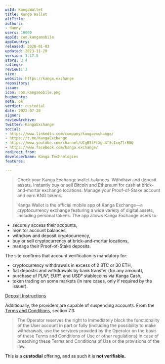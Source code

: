 ```yaml
---
wsId: KangaWallet
title: Kanga Wallet
altTitle: 
authors:
- danny
users: 10000
appId: com.kangamobile
appCountry: 
released: 2020-01-03
updated: 2023-11-20
version: 1.17.8
stars: 3.4
ratings: 
reviews: 3
size: 
website: https://kanga.exchange
repository: 
issue: 
icon: com.kangamobile.png
bugbounty: 
meta: ok
verdict: custodial
date: 2022-07-20
signer: 
reviewArchive: 
twitter: KangaExchange
social:
- https://www.linkedin.com/company/kangaexchange/
- https://t.me/KangaExchange
- https://www.youtube.com/channel/UCgB3tPtXgu4f3cIxqZlrB8Q
- https://www.facebook.com/kanga.exchange/
redirect_from: 
developerName: Kanga Technologies
features: 

---
```


> Check your Kanga Exchange wallet balances. Withdraw and deposit assets. Instantly buy or sell Bitcoin and Ethereum for cash at brick-and-mortar exchange locations. Manage your Proof-of-Stake account and earn KNG tokens.
>
> Kanga Wallet is the official mobile app of Kanga Exchange—a cryptocurrency exchange featuring a wide variety of digital assets, including personal tokens. The app allows Kanga Exchange users to:
- securely access their accounts,
- monitor account balances,
- withdraw and deposit cryptocurrency,
- buy or sell cryptocurrency at brick-and-mortar locations,
- manage their Proof-of-Stake deposits.   

The site confirms that account verification is mandatory for:

>
- cryptocurrency withdrawals in excess of 2 BTC or 30 ETH,
- fiat depostis and withdrawals by bank transfer (for any amount),
- purchase of PLN°, EUR°, and USD° stablecoins via Kanga Cash,
- token trading on some markets (in rare cases, only if required by the issuer).

[Deposit Instructions](https://support.kanga.exchange/guide/deposit-assets-to-kanga-exchange/)

Additionally, the providers are capable of suspending accounts. From the [Terms and Conditions](https://support.kanga.exchange/terms-of-use/), section 7.3:

> The Operator reserves the right to immediately block the functionality of the User account in part or fully (including the possibility to make withdrawals, use the services provided by the Operator on the basis of these Terms and Conditions of Use or other regulations) in case of breaching these Terms and Conditions of Use or the provisions of the law. 



This is a **custodial** offering, and as such it is **not verifiable.**
